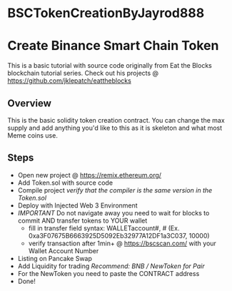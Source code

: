 # BSCTokenCreationByJayrod888
# Create Binance Smart Chain Token

This is a basic tutorial with source code originally from Eat the Blocks blockchain tutorial series. Check out his projects @ <https://github.com/jklepatch/eattheblocks>

## Overview

This is the basic solidity token creation contract. You can change the max supply and add anything you'd like to this as it is skeleton and what most Meme coins use. 

## Steps

- Open new project @ <https://remix.ethereum.org/>
- Add Token.sol with source code
- Compile project _verify that the compiler is the same version in the Token.sol_
- Deploy with Injected Web 3 Environment
- *IMPORTANT* Do not navigate away you need to wait for blocks to commit AND transfer tokens to YOUR wallet
  -  fill in transfer field syntax: WALLETaccount#, # (Ex. 0xa3F07675B6663925D5092Eb32977A12DF1a3C037, 10000)
  -  verify transaction after 1min+ @ <https://bscscan.com/> with your Wallet Account Number
-  Listing on Pancake Swap
  -  Add Liquidity for trading _Recommend: BNB / NewToken for Pair_
  -  For the NewToken you need to paste the CONTRACT address
-  Done!
